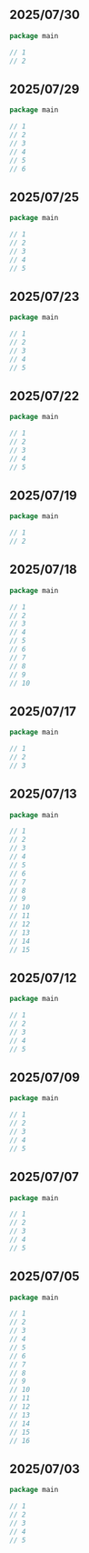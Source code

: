 ## 2025/07/30

```go
package main

// 1
// 2
```

## 2025/07/29

```go
package main

// 1
// 2
// 3
// 4
// 5
// 6
```

## 2025/07/25

```go
package main

// 1
// 2
// 3
// 4
// 5
```

## 2025/07/23

```go
package main

// 1
// 2
// 3
// 4
// 5
```

## 2025/07/22

```go
package main

// 1
// 2
// 3
// 4
// 5
```

## 2025/07/19

```go
package main

// 1
// 2
```

## 2025/07/18

```go
package main

// 1
// 2
// 3
// 4
// 5
// 6
// 7
// 8
// 9
// 10
```

## 2025/07/17

```go
package main

// 1
// 2
// 3
```

## 2025/07/13

```go
package main

// 1
// 2
// 3
// 4
// 5
// 6
// 7
// 8
// 9
// 10
// 11
// 12
// 13
// 14
// 15
```

## 2025/07/12

```go
package main

// 1
// 2
// 3
// 4
// 5
```

## 2025/07/09

```go
package main

// 1
// 2
// 3
// 4
// 5
```

## 2025/07/07

```go
package main

// 1
// 2
// 3
// 4
// 5
```

## 2025/07/05

```go
package main

// 1
// 2
// 3
// 4
// 5
// 6
// 7
// 8
// 9
// 10
// 11
// 12
// 13
// 14
// 15
// 16
```

## 2025/07/03

```go
package main

// 1
// 2
// 3
// 4
// 5
```